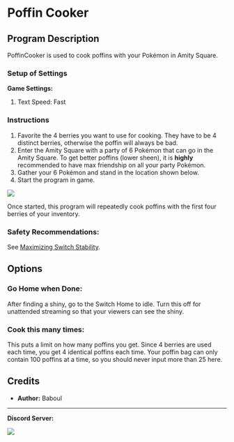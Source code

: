 # Poffin Cooker

## Program Description

PoffinCooker is used to cook poffins with your Pokémon in Amity Square.

### Setup of Settings

**Game Settings:**

1. Text Speed: Fast

### Instructions

1. Favorite the 4 berries you want to use for cooking. They have to be 4 distinct berries, otherwise the poffin will always be bad.
2. Enter the Amity Square with a party of 6 Pokémon that can go in the Amity Square. To get better poffins (lower sheen), it is **highly** recommended to have max friendship on all your party Pokémon.
3. Gather your 6 Pokémon and stand in the location shown below.
4. Start the program in game.

<img src="../images/PoffinCooker-0.png">

Once started, this program will repeatedly cook poffins with the first four berries of your inventory.

### Safety Recommendations:

See [Maximizing Switch Stability](https://github.com/PokemonAutomation/Microcontroller/blob/master/Wiki/Programs/NintendoSwitch/SwitchStability.md).


## Options

### Go Home when Done:

After finding a shiny, go to the Switch Home to idle. Turn this off for unattended streaming so that your viewers can see the shiny.

### Cook this many times:

This puts a limit on how many poffins you get. Since 4 berries are used each time, you get 4 identical poffins each time. Your poffin bag can only contain 100 poffins at a time, so you should never input more than 25 here.


## Credits

- **Author:** Baboul



<hr>

**Discord Server:** 

[<img src="https://canary.discordapp.com/api/guilds/695809740428673034/widget.png?style=banner2">](https://discord.gg/cQ4gWxN)
